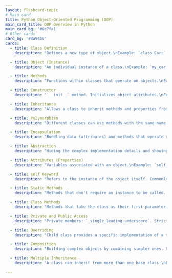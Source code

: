 ```yaml
---
layout: flashcard-topic
# Main card
title: Python Object-Oriented Programming (OOP)
main_card_title: OOP Overview in Python
main_card_bg: '#6c7fa1'
# Other cards
card_bg: '#8a94b6'
cards:
  - title: Class Definition
    description: "Defines a new type of object.\nExample: `class Car:`."

  - title: Object (Instance)
    description: "An individual instance of a class.\nExample: `my_car = Car()`."

  - title: Methods
    description: "Functions within classes that operate on objects.\nExample: `def drive(self):`."

  - title: Constructor
    description: "`__init__` method. Initializes object attributes.\nExample: `def __init__(self, make, model):`."

  - title: Inheritance
    description: "Allows a class to inherit methods and properties from another.\nExample: `class ElectricCar(Car):`."

  - title: Polymorphism
    description: "Different classes can use methods with the same name but with different implementations."

  - title: Encapsulation
    description: "Bundling data (attributes) and methods that operate on data within a single unit (class). Use of private and public access specifiers."

  - title: Abstraction
    description: "Hiding the complex implementation details and showing only the essential features."

  - title: Attributes (Properties)
    description: "Variables associated with an object.\nExample: `self.make = make`."

  - title: self Keyword
    description: "Refers to the instance of the object itself. Commonly used in instance method definitions."

  - title: Static Methods
    description: "Methods that don't require an instance to be called. Defined using `@staticmethod` decorator."

  - title: Class Methods
    description: "Methods that take the class as their first parameter. Defined using `@classmethod` decorator."

  - title: Private and Public Access
    description: "Private members: `_single_leading_underscore`. Strictly private: `__double_leading_underscore`."

  - title: Overriding
    description: "Child class provides a specific implementation of a method already defined in its parent class."

  - title: Composition
    description: "Building complex objects by combining simpler ones. Represents a 'has-a' relationship."

  - title: Multiple Inheritance
    description: "A class can inherit from more than one base class.\nExample: `class Hybrid(ElectricCar, GasCar):`."

---
```

